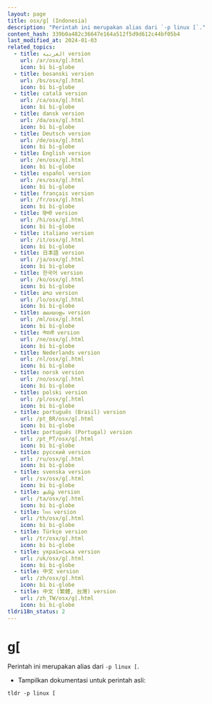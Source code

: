 ```yaml
---
layout: page
title: osx/g[ (Indonesia)
description: "Perintah ini merupakan alias dari `-p linux [`."
content_hash: 339b0a482c36647e164a512f5d9d612c44bf05b4
last_modified_at: 2024-01-03
related_topics:
  - title: العربية version
    url: /ar/osx/g[.html
    icon: bi bi-globe
  - title: bosanski version
    url: /bs/osx/g[.html
    icon: bi bi-globe
  - title: català version
    url: /ca/osx/g[.html
    icon: bi bi-globe
  - title: dansk version
    url: /da/osx/g[.html
    icon: bi bi-globe
  - title: Deutsch version
    url: /de/osx/g[.html
    icon: bi bi-globe
  - title: English version
    url: /en/osx/g[.html
    icon: bi bi-globe
  - title: español version
    url: /es/osx/g[.html
    icon: bi bi-globe
  - title: français version
    url: /fr/osx/g[.html
    icon: bi bi-globe
  - title: हिन्दी version
    url: /hi/osx/g[.html
    icon: bi bi-globe
  - title: italiano version
    url: /it/osx/g[.html
    icon: bi bi-globe
  - title: 日本語 version
    url: /ja/osx/g[.html
    icon: bi bi-globe
  - title: 한국어 version
    url: /ko/osx/g[.html
    icon: bi bi-globe
  - title: ລາວ version
    url: /lo/osx/g[.html
    icon: bi bi-globe
  - title: മലയാളം version
    url: /ml/osx/g[.html
    icon: bi bi-globe
  - title: नेपाली version
    url: /ne/osx/g[.html
    icon: bi bi-globe
  - title: Nederlands version
    url: /nl/osx/g[.html
    icon: bi bi-globe
  - title: norsk version
    url: /no/osx/g[.html
    icon: bi bi-globe
  - title: polski version
    url: /pl/osx/g[.html
    icon: bi bi-globe
  - title: português (Brasil) version
    url: /pt_BR/osx/g[.html
    icon: bi bi-globe
  - title: português (Portugal) version
    url: /pt_PT/osx/g[.html
    icon: bi bi-globe
  - title: русский version
    url: /ru/osx/g[.html
    icon: bi bi-globe
  - title: svenska version
    url: /sv/osx/g[.html
    icon: bi bi-globe
  - title: தமிழ் version
    url: /ta/osx/g[.html
    icon: bi bi-globe
  - title: ไทย version
    url: /th/osx/g[.html
    icon: bi bi-globe
  - title: Türkçe version
    url: /tr/osx/g[.html
    icon: bi bi-globe
  - title: українська version
    url: /uk/osx/g[.html
    icon: bi bi-globe
  - title: 中文 version
    url: /zh/osx/g[.html
    icon: bi bi-globe
  - title: 中文 (繁體, 台灣) version
    url: /zh_TW/osx/g[.html
    icon: bi bi-globe
tldri18n_status: 2
---
```

# g[

Perintah ini merupakan alias dari `-p linux [`.

- Tampilkan dokumentasi untuk perintah asli:

`tldr -p linux [`
